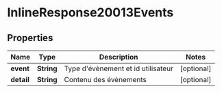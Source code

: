 # InlineResponse20013Events

## Properties
Name | Type | Description | Notes
------------ | ------------- | ------------- | -------------
**event** | **String** | Type d&#x27;évènement et id utilisateur |  [optional]
**detail** | **String** | Contenu des évènements |  [optional]
